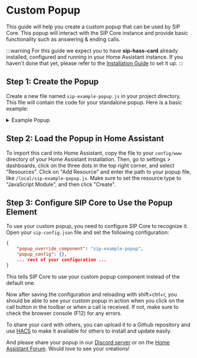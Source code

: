 

# Custom Popup

This guide will help you create a custom popup that can be used by SIP Core. This popup will interact with the SIP Core instance and provide basic functionality such as answering & ending calls.

:::warning
For this guide we expect you to have **sip-hass-card** already installed, configured and running in your Home Assistant instance. If you haven't done that yet, please refer to the [Installation Guide](../installation.md) to set it up.
:::

## Step 1: Create the Popup
Create a new file named `sip-example-popup.js` in your project directory. This file will contain the code for your standalone popup. Here is a basic example:

<details>
<summary>Example Popup</summary>

This example shows how to create a standalone popup that can be used by SIP Core. It includes basic functionality to interact with the SIP Core instance.

```js
import { LitElement, html, css } from "https://esm.run/lit-html@1";


class ExampleCard extends LitElement {
    sipCore;

    static styles = css`
        ha-card {
            padding: 16px;
            font-family: Arial, sans-serif;
        }

        .status {
            margin-bottom: 16px;
        }

        .buttons {
            display: flex;
            gap: 8px;
        }

        button {
            padding: 8px 16px;
            font-size: 14px;
            cursor: pointer;
        }
    `;

    connectedCallback() {
        super.connectedCallback();
        window.addEventListener("sipcore-update", this.updateHandler);
    }

    disconnectedCallback() {
        super.disconnectedCallback();
        window.removeEventListener("sipcore-update", this.updateHandler);
    }

    updateHandler = () => {
        if (!this.sipCore) {
            this.sipCore = window.sipCore;
        }
        this.requestUpdate();
    };

    setConfig(config) {
        // Validate the config here
    }

    render() {
        if (!this.sipCore) {
            return html`<div>Loading...</div>`;
        }

        return html`
            <ha-card>
                <div class="status">
                    <strong>Call State:</strong> ${this.sipCore.callState}<br />
                    <strong>Call Duration:</strong> ${this.sipCore.callDuration}<br />
                    <strong>Remote Name:</strong> ${this.sipCore.remoteName || "N/A"}<br />
                </div>
                <div class="buttons">
                    <button @click=${() => this.sipCore.answerCall()}>Answer Call</button>
                    <button @click=${() => this.sipCore.endCall()}>End Call</button>
                    <button @click=${() => this.sipCore.startCall("8001")}>Call Extension 8001</button>
                </div>
            </ha-card>
        `;
    }
}

customElements.define("sip-example-card", ExampleCard);
window.customCards = window.customCards || [];
window.customCards.push({
    type: "sip-example-card",
    name: "SIP Example Card",
    preview: true,
    description: "SIP Example Card",
});
```
</details>

## Step 2: Load the Popup in Home Assistant

To import this card into Home Assistant, copy the file to your `config/www` directory of your Home Assistant installation. Then, go to settings > dashboards, click on the three dots in the top right corner, and select "Resources". Click on "Add Resource" and enter the path to your popup file, like `/local/sip-example-popup.js`.
Make sure to set the resource type to "JavaScript Module", and then click "Create".

## Step 3: Configure SIP Core to Use the Popup Element

To use your custom popup, you need to configure SIP Core to recognize it. Open your `sip-config.json` file and set the following configuration:

```json
{
    "popup_override_component": "sip-example-popup",
    "popup_config": {},
    ... rest of your configuration ...
}
```

This tells SIP Core to use your custom popup component instead of the default one.

Now after saving the configuration and reloading with shift+ctrl+r, you should be able to see your custom popup in action when you click on the call button in the toolbar or when a call is received.
If not, make sure to check the browser console (F12) for any errors.

To share your card with others, you can upload it to a Github repository and use [HACS](https://www.hacs.xyz/docs/publish/plugin/) to make it available for others to install and update easily.

And please share your popup in our [Discord server](https://discordapp.com/invite/qxnDtHbwuD) or on the [Home Assistant Forum](https://community.home-assistant.io/). Would love to see your creations!
